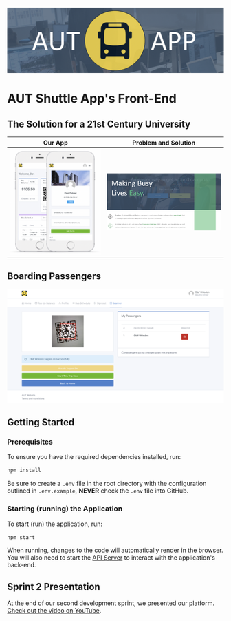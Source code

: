 ![Logo](/screenshots/aut-shuttle-app.png)

# AUT Shuttle App's Front-End

## The Solution for a 21st Century University
Our App | Problem and Solution
:-------------------------:|:-------------------------:
![App Mockup](/screenshots/mock-up.png)  |  ![Problem and Solution](/screenshots/problem-solution.png)

## Boarding Passengers
![Passenger Boarding](/screenshots/passenger-boarding.png)


## Getting Started

### Prerequisites

To ensure you have the required dependencies installed, run:

```javascript
npm install
```

Be sure to create a `.env` file in the root directory with the configuration outlined in `.env.example`, **NEVER** check the `.env` file into GitHub.

### Starting (running) the Application

To start (run) the application, run:

```javascript
npm start
```
When running, changes to the code will automatically render in the browser. You will also need to start the [API Server](https://github.com/aut-shuttle/api) to interact with the application's back-end.


## Sprint 2 Presentation

At the end of our second development sprint, we presented our platform. [Check out the video on YouTube](https://youtu.be/LtgKkVBSTFQ).
